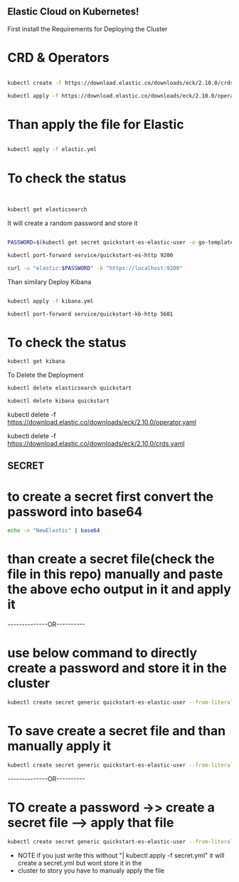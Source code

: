 **Elastic Cloud on Kubernetes!**
-------

First install the Requirements for Deploying the Cluster

# CRD & Operators

```sh

kubectl create -f https://download.elastic.co/downloads/eck/2.10.0/crds.yaml

kubectl apply -f https://download.elastic.co/downloads/eck/2.10.0/operator.yaml
```

# Than apply the file for Elastic
```sh

kubectl apply -f elastic.yml
```

# To check the status
```sh


kubectl get elasticsearch
```

It will create a random password and store it

```sh

PASSWORD=$(kubectl get secret quickstart-es-elastic-user -o go-template='{{.data.elastic | base64decode}}')

kubectl port-forward service/quickstart-es-http 9200

curl -u "elastic:$PASSWORD" -k "https://localhost:9200"

```

Than similary Deploy Kibana 

```sh

kubectl apply -f kibana.yml

kubectl port-forward service/quickstart-kb-http 5601


```

# To check the status
```sh
kubectl get kibana
```



To Delete the Deployment 

```sh
kubectl delete elasticsearch quickstart

kubectl delete kibana quickstart

```



kubectl delete -f https://download.elastic.co/downloads/eck/2.10.0/operator.yaml

kubectl delete -f https://download.elastic.co/downloads/eck/2.10.0/crds.yaml



SECRET
-------

# to create a secret first convert the password into base64
```sh
echo -n "NewElastic" | base64
```

# than create a secret file(check the file in this repo) manually and paste the above echo output in it and apply it 

--------------OR----------

# use below command to directly create a password and store it in the cluster

```sh
kubectl create secret generic quickstart-es-elastic-user --from-literal=elastic="Elastic" --dry-run=client -o yaml | kubectl apply -f -
```

# To save create a secret file and than manually apply it 
```sh
kubectl create secret generic quickstart-es-elastic-user --from-literal=elastic="Elastic" --dry-run=client -o yaml > secret.yml 
```


--------------OR----------
# TO create a password ->> create a secret file --> apply that file 
```sh
kubectl create secret generic quickstart-es-elastic-user --from-literal=elastic="Elastic" --dry-run=client -o yaml > secret.yml | kubectl apply -f secret.yml
```

* NOTE if you just write this without "| kubectl apply -f secret.yml" it will create a secret.yml but wont store it in the 
* cluster to story you have to manualy apply the file



